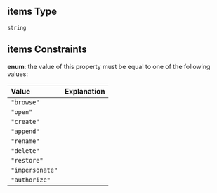## items Type

`string`

## items Constraints

**enum**: the value of this property must be equal to one of the following values:

| Value           | Explanation |
| :-------------- | :---------- |
| `"browse"`      |             |
| `"open"`        |             |
| `"create"`      |             |
| `"append"`      |             |
| `"rename"`      |             |
| `"delete"`      |             |
| `"restore"`     |             |
| `"impersonate"` |             |
| `"authorize"`   |             |
